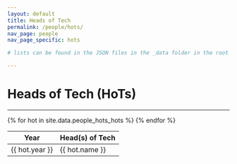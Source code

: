 ```yaml
---
layout: default
title: Heads of Tech
permalink: /people/hots/
nav_page: people
nav_page_specific: hots

# lists can be found in the JSON files in the _data folder in the root of the repo

---
```


<h1 class="text-center pt-3"> Heads of Tech (HoTs) </h1>

<hr class="bg-primary"/>

<div class="col-12 col-sm-8 col-lg-6 col-xl-4 m-auto">
  <table class="table table-striped table-bordered border-primary table-sm text-center">
    <thead><tr class="bg-primary text-white">
        <th scope="col">Year</th>
        <th scope="col">Head(s) of Tech</th>
    </tr></thead>
    <tbody>
        {% for hot in site.data.people_hots_hots %}<tr{% if forloop.first %} class="border-bottom-3"{% endif %}>
            <td>{{ hot.year }}</td>
            <td>{{ hot.name }}</td>
        </tr>
        {% endfor %}
    </tbody>
  </table>
</div>
